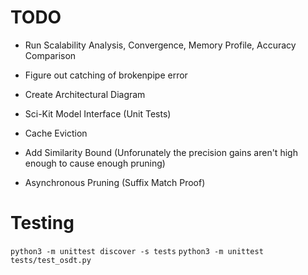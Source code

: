 # TODO
 - Run Scalability Analysis, Convergence, Memory Profile, Accuracy Comparison
 - Figure out catching of brokenpipe error
 - Create Architectural Diagram

 - Sci-Kit Model Interface (Unit Tests)
 - Cache Eviction

 - Add Similarity Bound (Unforunately the precision gains aren't high enough to cause enough pruning)
 - Asynchronous Pruning (Suffix Match Proof)

# Testing
`python3 -m unittest discover -s tests`
`python3 -m unittest tests/test_osdt.py`